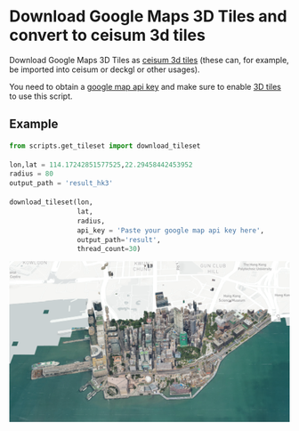 # Download Google Maps 3D Tiles and convert to ceisum 3d tiles

Download Google Maps 3D Tiles as [ceisum 3d tiles](https://cesium.com/why-cesium/3d-tiles/)  (these can, for example, be imported into ceisum or deckgl or other usages).

You need to obtain a [google map api key](https://developers.google.com/maps/documentation/javascript/get-api-key) and make sure to enable [3D tiles](https://developers.google.cn/maps/documentation/tile/3d-tiles?) to use this script.

## Example

```python
from scripts.get_tileset import download_tileset

lon,lat = 114.17242851577525,22.29458442453952
radius = 80
output_path = 'result_hk3'

download_tileset(lon,
                 lat,
                 radius,
                 api_key = 'Paste your google map api key here',
                 output_path='result',
                 thread_count=30)
```

![example](imgs/example.png)